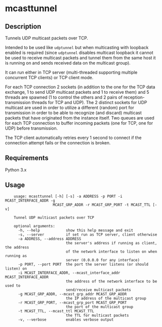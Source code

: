 # mcasttunnel

## Description
Tunnels UDP multicast packets over TCP.

Intended to be used like `udptunnel` but when multicasting with loopback enabled
is required (since `udptunnel` disables multicast loopback it cannot be used to
receive multicast packets and tunnel them from the same host it is running on and
sends received data on the multicast group).

It can run either in TCP server (multi-threaded supporting multiple concurrent TCP clients)
or TCP client mode.

For each TCP connection 2 sockets (in addition to the one for the TCP data 
exchange, 1 to send UDP multicast packets and 1 to receive them) and 5 threads 
are spawned (1 to control the others and 2 pairs of reception-transmission 
threads for TCP and UDP). The 2 distinct sockets for UDP multicast are used in 
order to utilize a different (random) port for transmission in order to be able
to recognize (and discard) multicast packets that have originated from the 
instance itself.
Two queues are used for each TCP connection to buffer incoming packets (one for 
TCP, one for UDP) before transmission.

The TCP client automatically retries every 1 second to connect if the connection
attempt fails or the connection is broken.


## Requirements

Python 3.x

## Usage

        usage: mcasttunnel [-h] [-s] -a ADDRESS -p PORT -i MCAST_INTERFACE_ADDR -g
                          MCAST_GRP_ADDR -r MCAST_GRP_PORT -t MCAST_TTL [-v]

        Tunnel UDP multicast packets over TCP

        optional arguments:
          -h, --help            show this help message and exit
          -s, --server          if set run as TCP server, client otherwise
          -a ADDRESS, --address ADDRESS
                                the server's address if running as client, the address
                                of the network interface to listen on when running as
                                server (0.0.0.0 for any interface)
          -p PORT, --port PORT  the port the server listens (or should listen) on
          -i MCAST_INTERFACE_ADDR, --mcast_interface_addr MCAST_INTERFACE_ADDR
                                the address of the network interface to be used to
                                send/receive multicast packets
          -g MCAST_GRP_ADDR, --mcast_grp_addr MCAST_GRP_ADDR
                                the IP address of the multicast group
          -r MCAST_GRP_PORT, --mcast_grp_port MCAST_GRP_PORT
                                the port of the multicast group
          -t MCAST_TTL, --mcast_ttl MCAST_TTL
                                the TTL for multicast packets
          -v, --verbose         enables verbose output